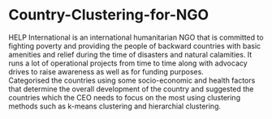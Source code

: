 # Country-Clustering-for-NGO
HELP International is an international humanitarian NGO that is committed to fighting poverty and providing the people of backward countries with basic amenities and relief during the time of disasters and natural calamities. It runs a lot of operational projects from time to time along with advocacy drives to raise awareness as well as for funding purposes.   
Categorised the countries using some socio-economic and health factors that determine the overall development of the country and suggested the countries which the CEO needs to focus on the most using clustering methods such as k-means clustering and hierarchial clustering. 
